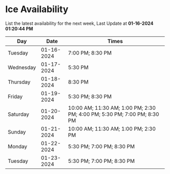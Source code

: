 # Ice Availability

List the latest availability for the next week, Last Update at **01-16-2024 01:20:44 PM**

| Day         | Date        | Times       |
| ----------- | ----------- | ----------- |
|Tuesday|01-16-2024|7:00 PM; 8:30 PM|
|Wednesday|01-17-2024|5:30 PM|
|Thursday|01-18-2024|8:30 PM|
|Friday|01-19-2024|5:30 PM; 8:30 PM|
|Saturday|01-20-2024|10:00 AM; 11:30 AM; 1:00 PM; 2:30 PM; 4:00 PM; 5:30 PM; 7:00 PM; 8:30 PM|
|Sunday|01-21-2024|10:00 AM; 11:30 AM; 1:00 PM; 2:30 PM|
|Monday|01-22-2024|5:30 PM; 7:00 PM; 8:30 PM|
|Tuesday|01-23-2024|5:30 PM; 7:00 PM; 8:30 PM|
